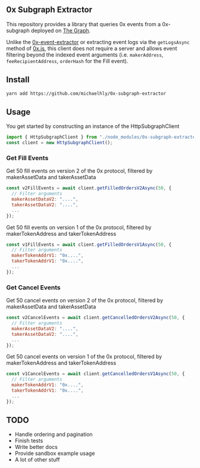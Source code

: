 ## 0x Subgraph Extractor

This repository provides a library that queries 0x events from a 0x-subgraph deployed on [The Graph](https://thegraph.com/).

Unlike the [0x-event-extractor](https://github.com/0xTracker/0x-event-extractor) or extracting event logs via the `getLogsAsync` method of [0x.js](https://github.com/0xProject/0x-monorepo/tree/development/packages/0x.js), this client does not require a server and allows event filtering beyond the indexed event arguments (i.e. `makerAddress`, `feeRecipientAddress`, `orderHash` for the Fill event).

## Install

```bash
yarn add https://github.com/michaelhly/0x-subgraph-extractor
```

## Usage

You get started by constructing an instance of the HttpSubgraphClient

```js
import { HttpSubgraphClient } from "./node_modules/0x-subgraph-extractor/src/client";
const client = new HttpSubgraphClient();
```

### Get Fill Events

Get 50 fill events on version 2 of the 0x protocol, filtered by makerAssetData and takerAssetData

```js
const v2FillEvents = await client.getFilledOrdersV2Async(50, {
  // Filter arguments
  makerAssetDataV2: "....",
  takerAssetDataV2: "....",
  ...
});
```

Get 50 fill events on version 1 of the 0x protocol, filtered by makerTokenAddress and takerTokenAddress

```js
const v1FillEvents = await client.getFilledOrdersV1Async(50, {
  // Filter arguments
  makerTokenAddrV1: "0x....",
  takerTokenAddrV1: "0x....",
  ...
});
```

### Get Cancel Events

Get 50 cancel events on version 2 of the 0x protocol, filtered by makerAssetData and takerAssetData

```js
const v2CancelEvents = await client.getCancelledOrdersV2Async(50, {
  // Filter arguments
  makerAssetDataV2: "....",
  takerAssetDataV2: "....",
  ...
});
```

Get 50 cancel events on version 1 of the 0x protocol, filtered by makerTokenAddress and takerTokenAddress

```js
const v1CancelEvents = await client.getCancelledOrdersV1Async(50, {
  // Filter arguments
  makerTokenAddrV1: "0x....",
  takerTokenAddrV1: "0x....",
  ...
});
```

## TODO

- Handle ordering and pagination
- Finish tests
- Write better docs
- Provide sandbox example usage
- A lot of other stuff
